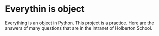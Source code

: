 <!--
https://intranet.hbtn.io/projects/252
0x09-python-everything_is_object
-->
# Everythin is object
Everything is an object in Python. This project is a practice. Here are the answers of many questions that are in the intranet of Holberton School.
